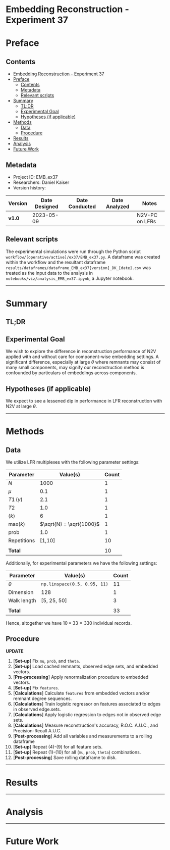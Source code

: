 # Embedding Reconstruction - Experiment 37
# Preface
## Contents

- [Embedding Reconstruction - Experiment 37](#embedding-reconstruction---experiment-37)
- [Preface](#preface)
	- [Contents](#contents)
	- [Metadata](#metadata)
	- [Relevant scripts](#relevant-scripts)
- [Summary](#summary)
	- [TL;DR](#tldr)
	- [Experimental Goal](#experimental-goal)
	- [Hypotheses (if applicable)](#hypotheses-if-applicable)
- [Methods](#methods)
	- [Data](#data)
	- [Procedure](#procedure)
- [Results](#results)
- [Analysis](#analysis)
- [Future Work](#future-work)


## Metadata
- Project ID: EMB_ex37
- Researchers: Daniel Kaiser
- Version history:

| Version  | Date Designed | Date Conducted | Date Analyzed | Notes          |
| -------- | ------------- | -------------- | ------------- | -------------- |
| **v1.0** | 2023-05-09    |                |     | N2V-PC on LFRs |


## Relevant scripts

The experimental simulations were run through the Python script `workflow/[operative/active]/ex37/EMB_ex37.py`. A dataframe was created within the workflow and the resultant dataframe `results/dataframes/dataframe_EMB_ex37[version]_DK_[date].csv` was treated as the input data to the analysis in `notebooks/viz/analysis_EMB_ex37.ipynb`, a Jupyter notebook.

---

# Summary
## TL;DR



## Experimental Goal
We wish to explore the difference in reconstruction performance of N2V applied with and without care for component-wise embedding settings. A significant difference, especially at large $\theta$ where remnants may consist of many small components, may signify our reconstruction method is confounded by particulars of embeddings across components.



## Hypotheses (if applicable)
We expect to see a lessened dip in performance in LFR reconstruction with N2V at large $\theta$. 


---

# Methods
## Data

We utilize LFR multiplexes with the following parameter settings:

| Parameter           | Value(s)                 | Count |
| ------------------- | ------------------------ | ----- |
| $N$                 | 1000                     | 1     |
| $\mu$               | 0.1                      | 1     |
| $T1\, (\gamma)$     | 2.1                      | 1     |
| $T2$                | 1.0                      | 1     |
| $\langle k \rangle$ | 6                        | 1     |
| max($k$)            | $\sqrt{N} = \sqrt{1000}$ | 1     |
| prob                | 1.0                      | 1     |
| Repetitions         | [1,10]                   | 10    |
|                     |                          |       |
| **Total**           |                          | 10    |

Additionally, for experimental parameters we have the following settings:

| Parameter   | Value(s)                     | Count |
| ----------- | ---------------------------- | ----- |
| $\theta$    | `np.linspace(0.5, 0.95, 11)` | 11    |
| Dimension   | 128                          | 1     |
| Walk length | [5, 25, 50]                  | 3     |
|             |                              |       |
| **Total**   |                              | 33    |

Hence, altogether we have $10*33 = 330$ individual records.

## Procedure

**UPDATE**

1. [**Set-up**] Fix `mu`, `prob`, and `theta`.
2. [**Set-up**] Load cached remnants, observed edge sets, and embedded vectors.
3. [**Pre-processing**] Apply renormalization procedure to embedded vectors.
4. [**Set-up**] Fix `features`.
5. [**Calculations**] Calculate `features` from embedded vectors and/or remnant degree sequences.
6. [**Calculations**] Train logistic regressor on features associated to edges in observed edge.sets.
7. [**Calculations**] Apply logistic regression to edges not in observed edge sets.
8. [**Calculations**] Measure reconstruction's accuracy, R.O.C. A.U.C., and Precision-Recall A.U.C.
9. [**Post-processing**] Add all variables and measurements to a rolling dataframe
10. [**Set-up**] Repeat (4)-(9) for all feature sets.
11. [**Set-up**] Repeat (1)-(10) for all (`mu`, `prob`, `theta`) combinations.
12. [**Post-processing**] Save rolling dataframe to disk.

---

# Results


---

# Analysis


---

# Future Work


